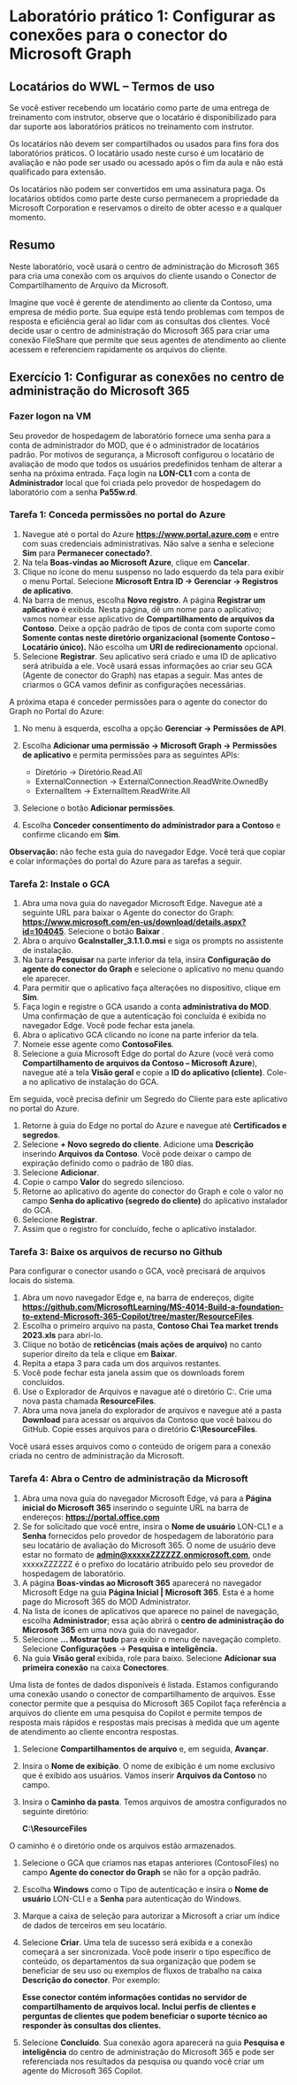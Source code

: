 # Laboratório prático 1: Configurar as conexões para o conector do Microsoft Graph

## Locatários do WWL – Termos de uso

Se você estiver recebendo um locatário como parte de uma entrega de treinamento com instrutor, observe que o locatário é disponibilizado para dar suporte aos laboratórios práticos no treinamento com instrutor.

Os locatários não devem ser compartilhados ou usados para fins fora dos laboratórios práticos. O locatário usado neste curso é um locatário de avaliação e não pode ser usado ou acessado após o fim da aula e não está qualificado para extensão.

Os locatários não podem ser convertidos em uma assinatura paga. Os locatários obtidos como parte deste curso permanecem a propriedade da Microsoft Corporation e reservamos o direito de obter acesso e a qualquer momento.

## Resumo

Neste laboratório, você usará o centro de administração do Microsoft 365 para cria uma conexão com os arquivos do cliente usando o Conector de Compartilhamento de Arquivo da Microsoft.

Imagine que você é gerente de atendimento ao cliente da Contoso, uma empresa de médio porte. Sua equipe está tendo problemas com tempos de resposta e eficiência geral ao lidar com as consultas dos clientes. Você decide usar o centro de administração do Microsoft 365 para criar uma conexão FileShare que permite que seus agentes de atendimento ao cliente acessem e referenciem rapidamente os arquivos do cliente.

## Exercício 1: Configurar as conexões no centro de administração do Microsoft 365

### Fazer logon na VM

Seu provedor de hospedagem de laboratório fornece uma senha para a conta de administrador do MOD, que é o administrador de locatários padrão. Por motivos de segurança, a Microsoft configurou o locatário de avaliação de modo que todos os usuários predefinidos tenham de alterar a senha na próxima entrada. Faça login na **LON-CL1** com a conta de **Administrador** local que foi criada pelo provedor de hospedagem do laboratório com a senha **Pa55w.rd**.

### Tarefa 1: Conceda permissões no portal do Azure

1. Navegue até o portal do Azure **https://www.portal.azure.com** e entre com suas credenciais administrativas. Não salve a senha e selecione **Sim** para **Permanecer conectado?**.
2. Na tela **Boas-vindas ao Microsoft Azure**, clique em **Cancelar**.
1. Clique no ícone do menu suspenso no lado esquerdo da tela para exibir o menu Portal. Selecione **Microsoft Entra ID -> Gerenciar -> Registros de aplicativo**.
1. Na barra de menus, escolha **Novo registro**. A página **Registrar um aplicativo** é exibida. Nesta página, dê um nome para o aplicativo; vamos nomear esse aplicativo de **Compartilhamento de arquivos da Contoso**. Deixe a opção padrão de tipos de conta com suporte como **Somente contas neste diretório organizacional (somente Contoso – Locatário único).** Não escolha um **URI de redirecionamento** opcional.
1. Selecione **Registrar**. Seu aplicativo será criado e uma ID de aplicativo será atribuída a ele. Você usará essas informações ao criar seu GCA (Agente de conector do Graph) nas etapas a seguir. Mas antes de criarmos o GCA vamos definir as configurações necessárias.

A próxima etapa é conceder permissões para o agente do conector do Graph no Portal do Azure:

1. No menu à esquerda, escolha a opção **Gerenciar -> Permissões de API**.
1. Escolha **Adicionar uma permissão -> Microsoft Graph -> Permissões de aplicativo** e permita permissões para as seguintes APIs:

    - Diretório -> Diretório.Read.All
    - ExternalConnection -> ExternalConnection.ReadWrite.OwnedBy
    - ExternalItem -> ExternalItem.ReadWrite.All
      
1. Selecione o botão **Adicionar permissões**.
1. Escolha **Conceder consentimento do administrador para a Contoso** e confirme clicando em **Sim**.

**Observação:** não feche esta guia do navegador Edge. Você terá que copiar e colar informações do portal do Azure para as tarefas a seguir.

### Tarefa 2: Instale o GCA

1. Abra uma nova guia do navegador Microsoft Edge. Navegue até a seguinte URL para baixar o Agente do conector do Graph: **https://www.microsoft.com/en-us/download/details.aspx?id=104045**. Selecione o botão **Baixar** . 
1. Abra o arquivo **GcaInstaller_3.1.1.0.msi** e siga os prompts no assistente de instalação. 
2. Na barra **Pesquisar** na parte inferior da tela, insira **Configuração do agente do conector do Graph** e selecione o aplicativo no menu quando ele aparecer.
3. Para permitir que o aplicativo faça alterações no dispositivo, clique em **Sim**.
4. Faça login e registre o GCA usando a conta **administrativa do MOD**. Uma confirmação de que a autenticação foi concluída é exibida no navegador Edge. Você pode fechar esta janela.
5. Abra o aplicativo GCA clicando no ícone na parte inferior da tela.
1. Nomeie esse agente como **ContosoFiles**.
1. Selecione a guia Microsoft Edge do portal do Azure (você verá como **Compartilhamento de arquivos da Contoso – Microsoft Azure**), navegue até a tela **Visão geral** e copie a **ID do aplicativo (cliente)**. Cole-a no aplicativo de instalação do GCA.

Em seguida, você precisa definir um Segredo do Cliente para este aplicativo no portal do Azure.

1. Retorne à guia do Edge no portal do Azure e navegue até **Certificados e segredos**.
1. Selecione **+ Novo segredo do cliente**. Adicione uma **Descrição** inserindo **Arquivos da Contoso**. Você pode deixar o campo de expiração definido como o padrão de 180 dias.
2. Selecione **Adicionar**.
3. Copie o campo **Valor** do segredo silencioso.
1. Retorne ao aplicativo do agente do conector do Graph e cole o valor no campo **Senha do aplicativo (segredo do cliente)** do aplicativo instalador do GCA.
1. Selecione **Registrar**.
1. Assim que o registro for concluído, feche o aplicativo instalador.

### Tarefa 3: Baixe os arquivos de recurso no Github

Para configurar o conector usando o GCA, você precisará de arquivos locais do sistema. 

1. Abra um novo navegador Edge e, na barra de endereços, digite **https://github.com/MicrosoftLearning/MS-4014-Build-a-foundation-to-extend-Microsoft-365-Copilot/tree/master/ResourceFiles**.
2. Escolha o primeiro arquivo na pasta, **Contoso Chai Tea market trends 2023.xls** para abri-lo.
3. Clique no botão de **reticências (mais ações de arquivo)** no canto superior direito da tela e clique em **Baixar**.
4. Repita a etapa 3 para cada um dos arquivos restantes.
5. Você pode fechar esta janela assim que os downloads forem concluídos.
6. Use o Explorador de Arquivos e navague até o diretório C:\. Crie uma nova pasta chamada **ResourceFiles**.
7. Abra uma nova janela do explorador de arquivos e navegue até a pasta **Download** para acessar os arquivos da Contoso que você baixou do GitHub. Copie esses arquivos para o diretório **C:\ResourceFiles**.

Você usará esses arquivos como o conteúdo de origem para a conexão criada no centro de administração da Microsoft.

### Tarefa 4: Abra o Centro de administração da Microsoft

1. Abra uma nova guia do navegador Microsoft Edge, vá para a **Página inicial do Microsoft 365** inserindo o seguinte URL na barra de endereços: **https://portal.office.com**
1. Se for solicitado que você entre, insira o **Nome de usuário** LON-CL1 e a **Senha** fornecidos pelo provedor de hospedagem de laboratório para seu locatário de avaliação do Microsoft 365. O nome de usuário deve estar no formato de **<admin@xxxxxZZZZZZ.onmicrosoft.com>**, onde xxxxxZZZZZZ é o prefixo do locatário atribuído pelo seu provedor de hospedagem de laboratório. 
1. A página **Boas-vindas ao Microsoft 365** aparecerá no navegador Microsoft Edge na guia **Página Inicial | Microsoft 365**. Esta é a home page do Microsoft 365 do MOD Administrator.
1. Na lista de ícones de aplicativos que aparece no painel de navegação, escolha **Administrador**; essa ação abrirá o **centro de administração do Microsoft 365** em uma nova guia do navegador.
1. Selecione **... Mostrar tudo** para exibir o menu de navegação completo. Selecione **Configurações** -> **Pesquisa e inteligência.**
1. Na guia **Visão geral** exibida, role para baixo. Selecione **Adicionar sua primeira conexão** na caixa **Conectores**.

Uma lista de fontes de dados disponíveis é listada. Estamos configurando uma conexão usando o conector de compartilhamento de arquivos. Esse conector permite que a pesquisa do Microsoft 365 Copilot faça referência a arquivos do cliente em uma pesquisa do Copilot e permite tempos de resposta mais rápidos e respostas mais precisas à medida que um agente de atendimento ao cliente encontra respostas.

1. Selecione **Compartilhamentos de arquivo** e, em seguida, **Avançar**.
1. Insira o **Nome de exibição**. O nome de exibição é um nome exclusivo que é exibido aos usuários. Vamos inserir **Arquivos da Contoso** no campo.
1. Insira o **Caminho da pasta**. Temos arquivos de amostra configurados no seguinte diretório:

   **C:\ResourceFiles**

O caminho é o diretório onde os arquivos estão armazenados.

1. Selecione o GCA que criamos nas etapas anteriores (ContosoFiles) no campo **Agente do conector do Graph** se não for a opção padrão.
1. Escolha **Windows** como o Tipo de autenticação e insira o **Nome de usuário** LON-CLI e a **Senha** para autenticação do Windows.
1. Marque a caixa de seleção para autorizar a Microsoft a criar um índice de dados de terceiros em seu locatário.
1. Selecione **Criar**.  Uma tela de sucesso será exibida e a conexão começará a ser sincronizada. Você pode inserir o tipo específico de conteúdo, os departamentos da sua organização que podem se beneficiar de seu uso ou exemplos de fluxos de trabalho na caixa **Descrição do conector**. Por exemplo:

    **Esse conector contém informações contidas no servidor de compartilhamento de arquivos local. Inclui perfis de clientes e perguntas de clientes que podem beneficiar o suporte técnico ao responder às consultas dos clientes.**
1. Selecione **Concluído**. Sua conexão agora aparecerá na guia **Pesquisa e inteligência** do centro de administração do Microsoft 365 e pode ser referenciada nos resultados da pesquisa ou quando você criar um agente do Microsoft 365 Copilot.
